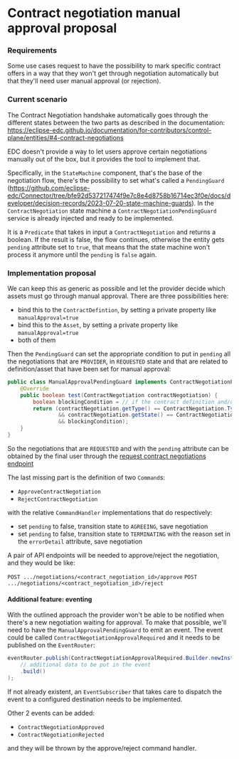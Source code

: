 # Contract negotiation manual approval proposal

### Requirements

Some use cases request to have the possibility to mark specific contract offers in a way that they won't get through
negotiation automatically but that they'll need user manual approval (or rejection).


### Current scenario

The Contract Negotiation handshake automatically goes through the different states between the two parts as described in
the documentation: https://eclipse-edc.github.io/documentation/for-contributors/control-plane/entities/#4-contract-negotiations

EDC doesn't provide a way to let users approve certain negotiations manually out of the box, but it provides the tool to
implement that.

Specifically, in the `StateMachine` component, that's the base of the negotiation flow, there's the possibility to set
what's called a `PendingGuard` (https://github.com/eclipse-edc/Connector/tree/bfe92d537217474f9e7c8e4d8758b16714ec3f0e/docs/developer/decision-records/2023-07-20-state-machine-guards).
In the `ContractNegotiation` state machine a `ContractNegotiationPendingGuard` service is already injected and ready to
be implemented.

It is a `Predicate` that takes in input a `ContractNegotiation` and returns a boolean.
If the result is false, the flow continues, otherwise the entity gets `pending` attribute set to `true`, that means that
the state machine won't process it anymore until the `pending` is `false` again.

### Implementation proposal

We can keep this as generic as possible and let the provider decide which assets must go through manual approval.
There are three possibilities here:
- bind this to the `ContractDefintion`, by setting a private property like `manualApproval=true`
- bind this to the `Asset`, by setting a private property like `manualApproval=true`
- both of them

Then the `PendingGuard` can set the appropriate condition to put in `pending` all the negotiations that are `PROVIDER`,
in `REQUESTED` state and that are related to definition/asset that have been set for manual approval:

```java
public class ManualApprovalPendingGuard implements ContractNegotiationPendingGuard {
    @Override
    public boolean test(ContractNegotiation contractNegotiation) {
        boolean blockingCondition = // if the contract definition and/or asset are set for manual approval
        return (contractNegotiation.getType() == ContractNegotiation.Type.PROVIDER
                && contractNegotiation.getState() == ContractNegotiationStates.REQUESTED.code()
                && blockingCondition);
    }
}
```

So the negotiations that are `REQUESTED` and with the `pending` attribute can be obtained by the final user through the
[request contract negotiations endpoint](https://eclipse-edc.github.io/Connector/openapi/management-api/#/Contract%20Negotiation%20V3/queryNegotiationsV3)

The last missing part is the definition of two `Command`s:
- `ApproveContractNegotiation`
- `RejectContractNegotiation`

with the relative `CommandHandler` implementations that do respectively:
- set `pending` to false, transition state to `AGREEING`, save negotiation
- set `pending` to false, transition state to `TERMINATING` with the reason set in the `errorDetail` attribute, save
  negotiation

A pair of API endpoints will be needed to approve/reject the negotiation, and they would be like:

`POST .../negotiations/<contract_negotiation_id>/approve`
`POST .../negotiations/<contract_negotiation_id>/reject`

#### Additional feature: eventing

With the outlined approach the provider won't be able to be notified when there's a new negotiation waiting for approval.
To make that possible, we'll need to have the `ManualApprovalPendingGuard` to emit an event.
The event could be called `ContractNegotiationApprovalRequired` and it needs to be published on the `EventRouter`:
```java
eventRouter.publish(ContractNegotiationApprovalRequired.Builder.newInstance()
    // additional data to be put in the event
    .build()
);
```

If not already existent, an `EventSubscriber` that takes care to dispatch the event to a configured destination needs to
be implemented.

Other 2 events can be added:
- `ContractNegotiationApproved`
- `ContractNegotiationRejected`

and they will be thrown by the approve/reject command handler.
